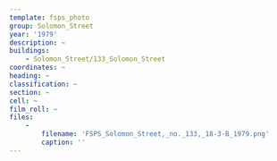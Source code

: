 ```yaml
---
template: fsps_photo
group: Solomon_Street
year: '1979'
description: ~
buildings:
    - Solomon_Street/133_Solomon_Street
coordinates: ~
heading: ~
classification: ~
section: ~
cell: ~
film_roll: ~
files:
    -
        filename: 'FSPS_Solomon_Street,_no._133,_18-3-B_1979.png'
        caption: ''
---
```

